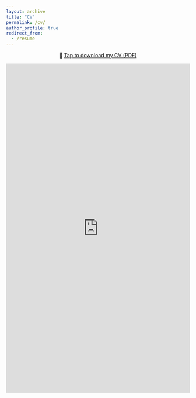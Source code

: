 ```yaml
---
layout: archive
title: "CV"
permalink: /cv/
author_profile: true
redirect_from:
  - /resume
---
```


<div class="cv-pdf-link">
  <p style="text-align: center;">
    📄 <a href="https://github.com/user-attachments/files/19556134/CV_Habicht_Git.pdf" target="_blank">Tap to download my CV (PDF)</a>
  </p>
</div>
<embed src="https://github.com/user-attachments/files/19556134/CV_Habicht_Git.pdf" type="application/pdf" width="100%" height="900px" />
